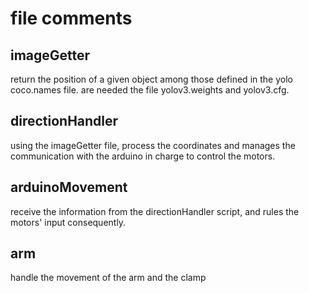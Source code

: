 # file comments

## imageGetter
return the position of a given object among those defined in the yolo coco.names file.
are needed the file yolov3.weights and yolov3.cfg.


## directionHandler
using the imageGetter file, process the coordinates and manages the communication with the arduino 
in charge to control the motors. 

## arduinoMovement
receive the information from the directionHandler script, and rules the motors' input consequently.

## arm
handle the movement of the arm and the clamp
